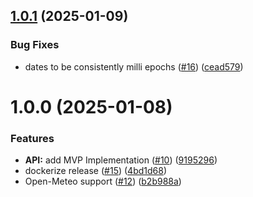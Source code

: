 ## [1.0.1](https://github.com/LibreWeather/libre-weather-api/compare/v1.0.0...v1.0.1) (2025-01-09)


### Bug Fixes

* dates to be consistently milli epochs ([#16](https://github.com/LibreWeather/libre-weather-api/issues/16)) ([cead579](https://github.com/LibreWeather/libre-weather-api/commit/cead5791693b43c77051dec3dbd57c965605697a))

# 1.0.0 (2025-01-08)


### Features

* **API:** add MVP Implementation ([#10](https://github.com/LibreWeather/libre-weather-api/issues/10)) ([9195296](https://github.com/LibreWeather/libre-weather-api/commit/919529698f16d651f27e52fb62a2ab6ffe36bb33))
* dockerize release ([#15](https://github.com/LibreWeather/libre-weather-api/issues/15)) ([4bd1d68](https://github.com/LibreWeather/libre-weather-api/commit/4bd1d68869fc0742ec81b4d2a67dc04e16aad37a))
* Open-Meteo support ([#12](https://github.com/LibreWeather/libre-weather-api/issues/12)) ([b2b988a](https://github.com/LibreWeather/libre-weather-api/commit/b2b988a7b7902ff656dd1e442db068193a7b2825))
